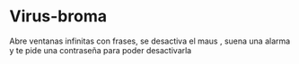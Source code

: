 # Virus-broma
Abre ventanas infinitas con frases, se desactiva el maus , suena una alarma y te pide una contraseña para poder desactivarla
